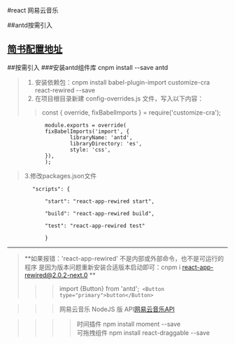 #react 网易云音乐

##antd按需引入

[简书配置地址]()
----------------------------
##按需引入
   ###安装antd组件库  cnpm install --save antd
> 1. 安装依赖包：cnpm install babel-plugin-import customize-cra react-rewired --save
> 2. 在项目根目录新建 config-overrides.js 文件，写入以下内容：
>> const { override, fixBabelImports } = require('customize-cra'); 

                module.exports = override(
                fixBabelImports('import', {
                        libraryName: 'antd',
                        libraryDirectory: 'es',
                        style: 'css',
                }),
                );    
>3.修改packages.json文件

            "scripts": {

                "start": "react-app-rewired start",

                "build": "react-app-rewired build",

                "test": "react-app-rewired test"

                }
--------------------------------
>**如果报错：'react-app-rewired' 不是内部或外部命令，也不是可运行的程序
是因为版本问题重新安装合适版本启动即可：cnpm i react-app-rewired@2.0.2-next.0   **
>>>   import {Button}  from 'antd';` <Button type="primary">button</Button>`

>>>  网易云音乐 NodeJS 版 API[网易云音乐API](https://neteasecloudmusicapi.vercel.app/#/ "网易云音乐API") 

>>>>时间插件 npm install moment --save <br/>
>>>>可拖拽组件 npm install react-draggable --save
